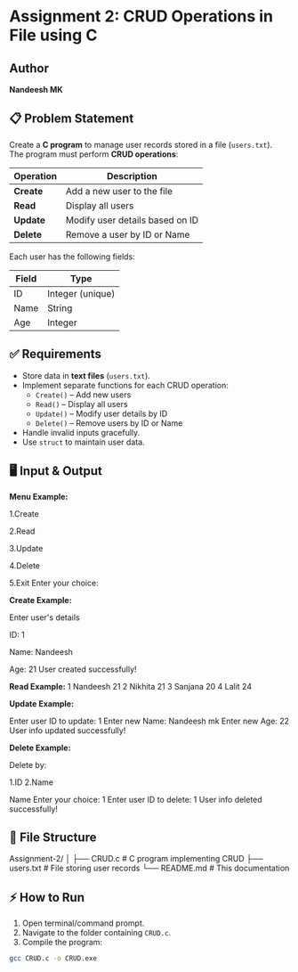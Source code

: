 # Assignment 2: CRUD Operations in File using C

## Author
**Nandeesh MK**


## 📋 Problem Statement
Create a **C program** to manage user records stored in a file (`users.txt`).  
The program must perform **CRUD operations**:

| Operation | Description |
|-----------|-------------|
| **Create** | Add a new user to the file |
| **Read**   | Display all users |
| **Update** | Modify user details based on ID |
| **Delete** | Remove a user by ID or Name |

Each user has the following fields:

| Field | Type |
|-------|------|
| ID    | Integer (unique) |
| Name  | String |
| Age   | Integer |


## ✅ Requirements

- Store data in **text files** (`users.txt`).
- Implement separate functions for each CRUD operation:
  - `Create()` – Add new users
  - `Read()` – Display all users
  - `Update()` – Modify user details by ID
  - `Delete()` – Remove users by ID or Name
- Handle invalid inputs gracefully.
- Use `struct` to maintain user data.

## 🖥 Input & Output

**Menu Example:**

1.Create

2.Read

3.Update

4.Delete

5.Exit
Enter your choice:

**Create Example:**

Enter user's details

ID: 1

Name: Nandeesh

Age: 21
User created successfully!


**Read Example:**
1 Nandeesh 21
2 Nikhita 21
3 Sanjana 20
4 Lalit 24


**Update Example:**

Enter user ID to update: 1
Enter new Name: Nandeesh mk
Enter new Age: 22
User info updated successfully!

**Delete Example:**

Delete by:

1.ID
2.Name

Name
Enter your choice: 1
Enter user ID to delete: 1
User info deleted successfully!


## 📁 File Structure

Assignment-2/
│
├── CRUD.c # C program implementing CRUD
├── users.txt # File storing user records
└── README.md # This documentation


## ⚡ How to Run

1. Open terminal/command prompt.
2. Navigate to the folder containing `CRUD.c`.
3. Compile the program:

```bash
gcc CRUD.c -o CRUD.exe